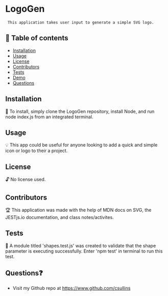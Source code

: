 # LogoGen
     This application takes user input to generate a simple SVG logo.
  
  ## 📘 Table of contents
  - [Installation](#installation)
  - [Usage](#usage)
  - [License](#license)
  - [Contributors](#contributors)
  - [Tests](#tests)
  - [Demo](#demo)
  - [Questions](#questions)

  ## Installation 
  
  🔧 To install, simply clone the LogoGen repository, install Node, and run node index.js from an integrated terminal.
  
  ## Usage 

  💡 This app could be useful for anyone looking to add a quick and simple icon or logo to their a project.

  ## License
  
  🔓 No license used.

  ## Contributors
  
  🏆 This application was made with the help of MDN docs on SVG, the JESTjs.io documentation, and class notes/activites.
  
  ## Tests 

  🔬 A module titled 'shapes.test.js' was created to validate that the shape parameter is executing successfully. Enter 'npm test' in terminal to run this test.

  ## Questions❓

  * Visit my Github repo at https://www.github.com/csullins
  